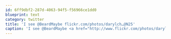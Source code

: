 ```yaml
---
id: 6ff9dbf2-287d-4063-94f5-f56966ce1dd0
blueprint: text
category: twitter
title: 'I see @BeardMaybe flickr.com/photos/darylch…@N25'
caption: 'I see @BeardMaybe <a href="http://www.flickr.com/photos/darylchymko/8549954995/in/pool-2141862" title="http://www.flickr.com/photos/darylchymko/8549954995/in/pool-2141862" class="link link_untco">flickr.com/photos/darylch…</a>@N25'
---
```

